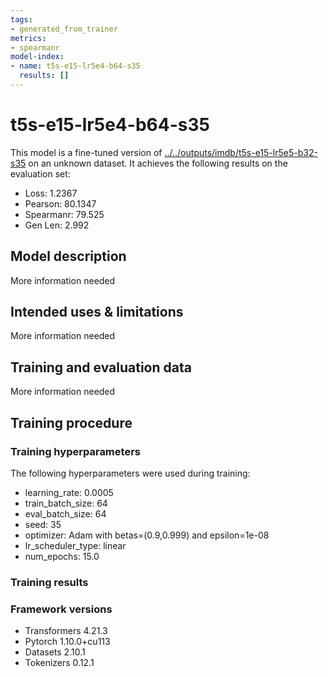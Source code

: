 ```yaml
---
tags:
- generated_from_trainer
metrics:
- spearmanr
model-index:
- name: t5s-e15-lr5e4-b64-s35
  results: []
---
```


<!-- This model card has been generated automatically according to the information the Trainer had access to. You
should probably proofread and complete it, then remove this comment. -->

# t5s-e15-lr5e4-b64-s35

This model is a fine-tuned version of [../../outputs/imdb/t5s-e15-lr5e5-b32-s35](https://huggingface.co/../../outputs/imdb/t5s-e15-lr5e5-b32-s35) on an unknown dataset.
It achieves the following results on the evaluation set:
- Loss: 1.2367
- Pearson: 80.1347
- Spearmanr: 79.525
- Gen Len: 2.992

## Model description

More information needed

## Intended uses & limitations

More information needed

## Training and evaluation data

More information needed

## Training procedure

### Training hyperparameters

The following hyperparameters were used during training:
- learning_rate: 0.0005
- train_batch_size: 64
- eval_batch_size: 64
- seed: 35
- optimizer: Adam with betas=(0.9,0.999) and epsilon=1e-08
- lr_scheduler_type: linear
- num_epochs: 15.0

### Training results



### Framework versions

- Transformers 4.21.3
- Pytorch 1.10.0+cu113
- Datasets 2.10.1
- Tokenizers 0.12.1

